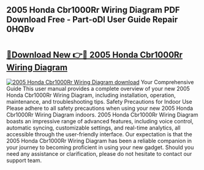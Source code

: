## 2005 Honda Cbr1000Rr Wiring Diagram PDF Download Free - Part-oDl User Guide Repair 0HQBv

# <h2><a href="http://dfhdv77.blite.top/?on=2005+Honda+Cbr1000Rr+Wiring+Diagram">🔗Download New 👉🔴 2005 Honda Cbr1000Rr Wiring Diagram</a></h2>

[![2005 Honda Cbr1000Rr Wiring Diagram download](https://i.imgur.com/lujVjoI.png)](http://dfhdv77.blite.top/?on=2005+Honda+Cbr1000Rr+Wiring+Diagram)
Your Comprehensive Guide This user manual provides a complete overview of your new 2005 Honda Cbr1000Rr Wiring Diagram, including installation, operation, maintenance, and troubleshooting tips. Safety Precautions for Indoor Use Please adhere to all safety precautions when using your new 2005 Honda Cbr1000Rr Wiring Diagram indoors. 2005 Honda Cbr1000Rr Wiring Diagram boasts an impressive range of advanced features, including voice control, automatic syncing, customizable settings, and real-time analytics, all accessible through the user-friendly interface. Our expectation is that the 2005 Honda Cbr1000Rr Wiring Diagram has been a reliable companion in your journey to becoming proficient in using your new gadget. Should you need any assistance or clarification, please do not hesitate to contact our support team.

